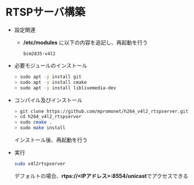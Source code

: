 # RTSPサーバ構築

* 設定関連
    * **/etc/modules** に以下の内容を追記し、再起動を行う

        ```
        bcm2835-v4l2
        ```

* 必要モジュールのインストール

    ``` bash
    > sudo apt -y install git
    > sudo apt -y install cmake
    > sudo apt -y install liblivemedia-dev 
    ```

* コンパイル及びインストール

    ``` bash
    > git clone https://github.com/mpromonet/h264_v4l2_rtspserver.git
    > cd h264_v4l2_rtspserver
    > sudo cmake .
    > sudo make install
    ```

    インストール後、再起動を行う

* 実行

    ``` bash
    sudo v4l2rtspserver
    ```

    デフォルトの場合、**rtps://<IPアドレス>:8554/unicast**でアクセスできる
